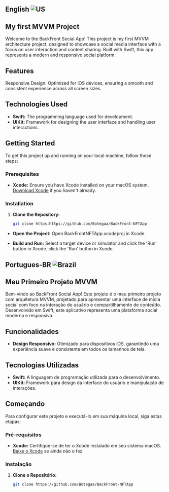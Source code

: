## English ![US](https://raw.githubusercontent.com/stevenrskelton/flag-icon/master/png/16/country-4x3/us.png)

## My first MVVM Project 

Welcome to the BackFront Social App! This project is my first MVVM architecture project, designed to showcase a social media interface with a focus on user interaction and content sharing. Built with Swift, this app represents a modern and responsive social platform.

## Features
Responsive Design: Optimized for iOS devices, ensuring a smooth and consistent experience across all screen sizes.

## Technologies Used

- **Swift:** The programming language used for development.
- **UIKit:** Framework for designing the user interface and handling user interactions.

## Getting Started

To get this project up and running on your local machine, follow these steps:

### Prerequisites

- **Xcode:** Ensure you have Xcode installed on your macOS system. [Download Xcode](https://developer.apple.com/xcode/) if you haven't already.

### Installation

1. **Clone the Repository:**
   ```bash
   git clone https:https://github.com/Botegaa/BackFront-NFTApp

- **Open the Project:**
Open BackFrontNFTApp.xcodeproj in Xcode.

- **Build and Run:**
Select a target device or simulator and click the 'Run' button in Xcode.
click the 'Run' button in Xcode.



## Portugues-BR ![Brazil](https://raw.githubusercontent.com/stevenrskelton/flag-icon/master/png/16/country-4x3/br.png "Brazil")

## Meu Primeiro Projeto MVVM 

Bem-vindo ao BackFront Social App! Este projeto é o meu primeiro projeto com arquitetura MVVM, projetado para apresentar uma interface de mídia social com foco na interação do usuário e compartilhamento de conteúdo. Desenvolvido em Swift, este aplicativo representa uma plataforma social moderna e responsiva.

## Funcionalidades
- **Design Responsivo:** Otimizado para dispositivos iOS, garantindo uma experiência suave e consistente em todos os tamanhos de tela.

## Tecnologias Utilizadas

- **Swift:** A linguagem de programação utilizada para o desenvolvimento.
- **UIKit:** Framework para design da interface do usuário e manipulação de interações.

## Começando

Para configurar este projeto e executá-lo em sua máquina local, siga estas etapas:

### Pré-requisitos

- **Xcode:** Certifique-se de ter o Xcode instalado em seu sistema macOS. [Baixe o Xcode](https://developer.apple.com/xcode/) se ainda não o fez.

### Instalação

1. **Clone o Repositório:**
   ```bash
   git clone https://github.com/Botegaa/BackFront-NFTApp
